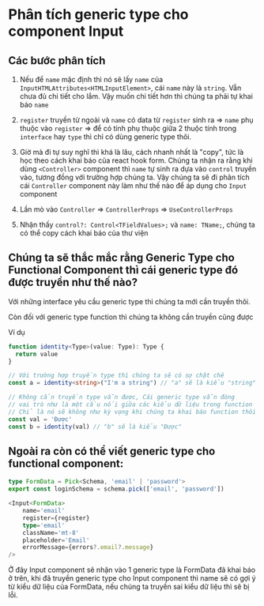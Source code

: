 # Phân tích generic type cho component Input

## Các bước phân tích

1. Nếu để `name` mặc định thì nó sẽ lấy `name` của `InputHTMLAttributes<HTMLInputElement>`, cái `name` này là `string`. Vẫn chưa đủ chi tiết cho lắm. Vậy muốn chi tiết hơn thì chúng ta phải tự khai báo `name`

2. `register` truyền từ ngoài và `name` có data từ `register` sinh ra => `name` phụ thuộc vào `register` => để có tính phụ thuộc giữa 2 thuộc tính trong `interface` hay `type` thì chỉ có dùng generic type thôi.

3. Giờ mà đi tự suy nghĩ thì khá là lâu, cách nhanh nhất là "copy", tức là học theo cách khai báo của react hook form. Chúng ta nhận ra rằng khi dùng `<Controller>` component thì `name` tự sinh ra dựa vào `control` truyền vào, tương đồng với trường hợp chúng ta. Vậy chúng ta sẽ đi phân tích cái `Controller` component này làm như thế nào để áp dụng cho `Input` component

4. Lần mò vào `Controller` => `ControllerProps` => `UseControllerProps`

5. Nhận thấy `control?: Control<TFieldValues>;` và `name: TName;`, chúng ta có thể copy cách khai báo của thư viện

## Chúng ta sẽ thắc mắc rằng Generic Type cho Functional Component thì cái generic type đó được truyền như thế nào?

Với những interface yêu cầu generic type thì chúng ta mới cần truyền thôi.

Còn đối với generic type function thì chúng ta không cần truyền cũng được

Ví dụ

```ts
function identity<Type>(value: Type): Type {
  return value
}

// Với trường hợp truyền type thì chúng ta sẽ có sự chặt chẽ
const a = identity<string>("I'm a string") // "a" sẽ là kiểu "string"

// Không cần truyền type vẫn được, Cái generic type vẫn đóng
// vai trò như là một cầu nối giữa các kiểu dữ liệu trong function
// Chỉ là nó sẽ không như kỳ vọng khi chúng ta khai báo function thôi
const val = 'Được'
const b = identity(val) // "b" sẽ là kiểu "Được"
```

## Ngoài ra còn có thể viết generic type cho functional component:

```ts
type FormData = Pick<Schema, 'email' | 'password'>
export const loginSchema = schema.pick(['email', 'password'])

<Input<FormData>
    name='email'
    register={register}
    type='email'
    className='mt-8'
    placeholder='Email'
    errorMessage={errors?.email?.message}
/>

```

Ở đây Input component sẽ nhận vào 1 generic type là FormData đã khai báo ở trên, khi đã truyền generic type cho Input component thì name sẽ có gợi ý từ kiểu dữ liệu của FormData, nếu chúng ta truyền sai kiểu dữ liệu thì sẽ bị lỗi.
